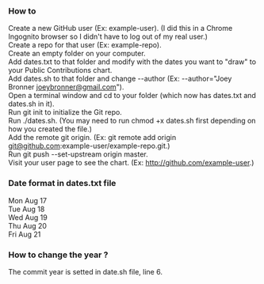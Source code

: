 ### How to
Create a new GitHub user (Ex: example-user). (I did this in a Chrome Ingognito browser so I didn't have to log out of my real user.)  
Create a repo for that user (Ex: example-repo).  
Create an empty folder on your computer.  
Add dates.txt to that folder and modify with the dates you want to "draw" to your Public Contributions chart.  
Add dates.sh to that folder and change --author (Ex: --author="Joey Bronner <joeybronner@gmail.com>").  
Open a terminal window and cd to your folder (which now has dates.txt and dates.sh in it).  
Run git init to initialize the Git repo.  
Run ./dates.sh. (You may need to run chmod +x dates.sh first depending on how you created the file.)  
Add the remote git origin. (Ex: git remote add origin git@github.com:example-user/example-repo.git.)  
Run git push --set-upstream origin master.  
Visit your user page to see the chart. (Ex: http://github.com/example-user.)  

### Date format in dates.txt file
Mon Aug 17  
Tue Aug 18  
Wed Aug 19  
Thu Aug 20  
Fri Aug 21 

### How to change the year ?
The commit year is setted in date.sh file, line 6.  

 